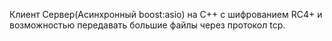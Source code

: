 Клиент Сервер(Асинхронный boost:asio) на C++ с шифрованием RC4+ и возможностью передавать большие файлы через протокол tcp.
